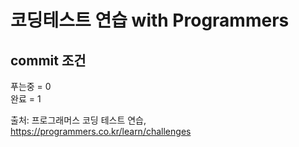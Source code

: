 # 코딩테스트 연습 with Programmers

## commit 조건   
푸는중 = 0   
완료 = 1   

출처: 프로그래머스 코딩 테스트 연습, https://programmers.co.kr/learn/challenges
